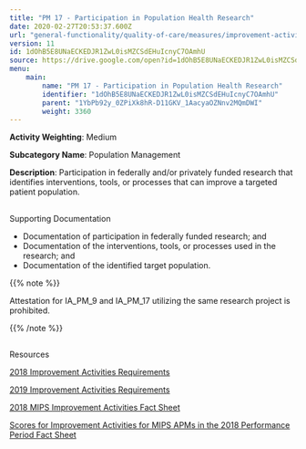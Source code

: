 ```yaml
---
title: "PM 17 - Participation in Population Health Research"
date: 2020-02-27T20:53:37.600Z
url: "general-functionality/quality-of-care/measures/improvement-activities-measures/2018-improvement-acti_35.html"
version: 11
id: 1dOhB5E8UNaECKEDJR1ZwL0isMZCSdEHuIcnyC7OAmhU
source: https://drive.google.com/open?id=1dOhB5E8UNaECKEDJR1ZwL0isMZCSdEHuIcnyC7OAmhU
menu:
    main:
        name: "PM 17 - Participation in Population Health Research"
        identifier: "1dOhB5E8UNaECKEDJR1ZwL0isMZCSdEHuIcnyC7OAmhU"
        parent: "1YbPb92y_0ZPiXk8hR-D11GKV_1AacyaOZNnv2MQmDWI"
        weight: 3360
---
```









**Activity Weighting**: Medium

**Subcategory Name**: Population Management

**Description**: Participation in federally and/or privately funded research that identifies interventions, tools, or processes that can improve a targeted patient population.







## 

Supporting Documentation

* Documentation of participation in federally funded research; and 
* Documentation of the interventions, tools, or processes used in the research; and 
* Documentation of the identified target population. 

{{% note %}}

Attestation for IA_PM_9 and IA_PM_17 utilizing the same research project is prohibited.

{{% /note %}}


## 

Resources

[2018 Improvement Activities Requirements](https://qpp.cms.gov/mips/improvement-activities?py=2018)

[2019 Improvement Activities Requirements](https://qpp.cms.gov/mips/improvement-activities?py=2019)

[2018 MIPS Improvement Activities Fact Sheet](https://qpp.cms.gov/resource/2018%20MIPS%20Improvement%20Activities%20Fact%20Sheet)

[Scores for Improvement Activities for MIPS APMs in the 2018 Performance Period Fact Sheet](https://qpp.cms.gov/resource/2018%20MIPS%20APMs%20improvement%20Activities%20scores%20fact%20sheet)

